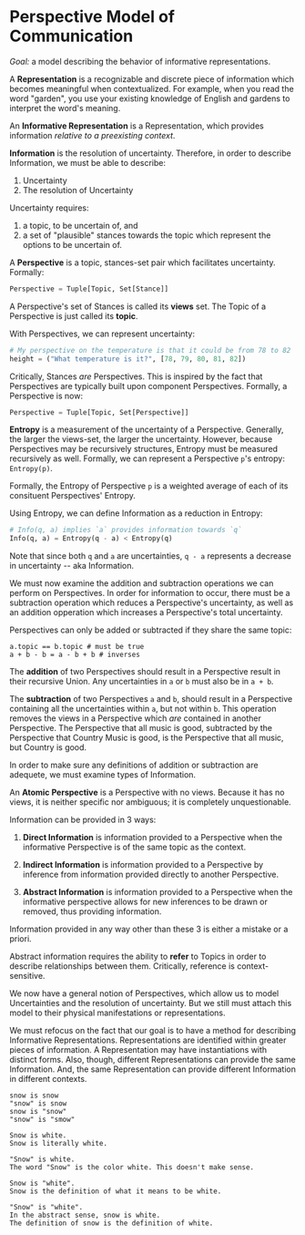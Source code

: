 # Perspective Model of Communication

*Goal:* a model describing the behavior of informative representations.

A **Representation** is a recognizable and discrete piece of information which becomes meaningful when contextualized.
For example, when you read the word "garden", you use your existing knowledge of English and gardens to interpret the word's meaning.

An **Informative Representation** is a Representation, which provides information *relative to a preexisting context*.

**Information** is the resolution of uncertainty.
Therefore, in order to describe Information, we must be able to describe:
1. Uncertainty
2. The resolution of Uncertainty

Uncertainty requires:
1. a topic, to be uncertain of, and
2. a set of "plausible" stances towards the topic which represent the options to be uncertain of.

A **Perspective** is a topic, stances-set pair which facilitates uncertainty. Formally:
```python
Perspective = Tuple[Topic, Set[Stance]]
```

A Perspective's set of Stances is called its **views** set.
The Topic of a Perspective is just called its **topic**.

With Perspectives, we can represent uncertainty:
```python
# My perspective on the temperature is that it could be from 78 to 82
height = ("What temperature is it?", [78, 79, 80, 81, 82])
```

Critically, Stances *are* Perspectives. This is inspired by the fact that Perspectives are typically built upon component Perspectives. Formally, a Perspective is now:
```python
Perspective = Tuple[Topic, Set[Perspective]]
```

**Entropy** is a measurement of the uncertainty of a Perspective. Generally, the larger the views-set, the larger the uncertainty. However, because Perspectives may be recursively structures, Entropy must be measured recursively as well. Formally, we can represent a Perspective `p`'s entropy: `Entropy(p)`.

Formally, the Entropy of Perspective `p` is a weighted average of each of its consituent Perspectives' Entropy.

Using Entropy, we can define Information as a reduction in Entropy:
```python
# Info(q, a) implies `a` provides information towards `q`
Info(q, a) = Entropy(q - a) < Entropy(q)
```
Note that since both `q` and `a` are uncertainties, `q - a` represents a decrease in uncertainty -- aka Information.

We must now examine the addition and subtraction operations we can perform on Perspectives. In order for information to occur, there must be a subtraction operation which reduces a Perspective's uncertainty, as well as an addition opperation which increases a Perspective's total uncertainty.

Perspectives can only be added or subtracted if they share the same topic:
```
a.topic == b.topic # must be true
a + b - b = a - b + b # inverses
```
The **addition** of two Perspectives should result in a Perspective result in their recursive Union.
Any uncertainties in `a` or `b` must also be in `a + b`.

The **subtraction** of two Perspectives `a` and `b`, should result in a Perspective containing all the uncertainties within `a`, but not within `b`.
This operation removes the views in a Perspective which *are* contained in another Perspective.
The Perspective that all music is good, subtracted by the Perspective that Country Music is good, is the Perspective that all music, but Country is good.

In order to make sure any definitions of addition or subtraction are adequete, we must examine types of Information.

An **Atomic Perspective** is a Perspective with no views. Because it has no views, it is neither specific nor ambiguous; it is completely unquestionable.

Information can be provided in 3 ways:
1. **Direct Information** is information provided to a Perspective when the informative Perspective is of the same topic as the context.

2. **Indirect Information** is information provided to a Perspective by inference from information provided directly to another Perspective.

3. **Abstract Information** is information provided to a Perspective when the informative perspective allows for new inferences to be drawn or removed, thus providing information. 

Information provided in any way other than these 3 is either a mistake or a priori.

Abstract information requires the ability to **refer** to Topics in order to describe relationships between them.
Critically, reference is context-sensitive.

We now have a general notion of Perspectives, which allow us to model Uncertainties and the resolution of uncertainty.
But we still must attach this model to their physical manifestations or representations.

We must refocus on the fact that our goal is to have a method for describing Informative Representations.
Representations are identified within greater pieces of information. A Representation may have instantiations with distinct forms. Also, though, different Representations can provide the same Information. And, the same Representation can provide different Information in different contexts.



```
snow is snow
"snow" is snow
snow is "snow"
"snow" is "smow"

Snow is white.
Snow is literally white.

"Snow" is white.
The word "Snow" is the color white. This doesn't make sense.

Snow is "white".
Snow is the definition of what it means to be white.

"Snow" is "white".
In the abstract sense, snow is white.
The definition of snow is the definition of white.
```

